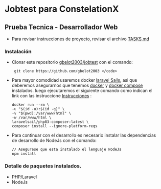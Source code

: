 
# Jobtest para ConstelationX
## Prueba Tecnica - Desarrollador Web

* Para revisar instrucciones de proyecto, revisar el archivo [TASKS.md](https://github.com/gbelot2003/jobtest/blob/main/TASKS.md)

### Instalación

- Clonar este repositorio [gbelot2003/jobtest](https://github.com/gbelot2003) con el comando:
    
    ```
     git clone https://github.com/gbelot2003 </code>
    ```
- Para mayor comodidad usaremos docker [laravel Sails](https://laravel.com/docs/11.x/sail), asi que deberemos asegurarnos que tenemos [docker](https://www.docker.com) y [docker compose](https://docs.docker.com/compose/install/) instalados. luego ejecutaremos el siguiente comando como indican el link con las instruccione [Instrucciones](https://laravel.com/docs/11.x/sail#installing-composer-dependencies-for-existing-projects) :
    ```
    docker run --rm \
    -u "$(id -u):$(id -g)" \
    -v "$(pwd):/var/www/html" \
    -w /var/www/html \
    laravelsail/php83-composer:latest \
    composer install --ignore-platform-reqs
    ```
- Para continuar con el desarrollo es necesario instalar las dependencias de desarrollo de NodeJs con el comando:
    ```
    // Asegurese que esta instalado el lenguaje NodeJs
    npm install
    ```
### Detalle de paquetes instalados.
- PHP/Laravel
- NodeJs
